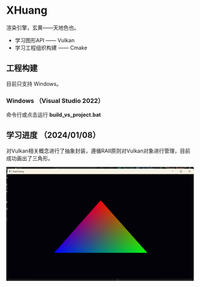 # XHuang
渲染引擎，玄黄——天地色也。

* 学习图形API —— Vulkan
* 学习工程组织构建 —— Cmake

## 工程构建
目前只支持 Windows。
### Windows （Visual Studio 2022）

命令行或点击运行 **build_vs_project.bat**

## 学习进度 （2024/01/08）
对Vulkan相关概念进行了抽象封装，遵循RAII原则对Vulkan对象进行管理，目前成功画出了三角形。

![](Documents/Images/HelloTriangle.png)